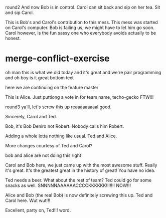 round2
And now Bob is in control. Carol can sit back and sip on her tea. Sit and sip Carol.

This is Bob's and Carol's contribution to this mess. This mess was started on Carol's computer. Bob is failing us, we might have to let him go soon. Carol however, is the fun sassy one who everybody avoids actually to be honest.

# merge-conflict-exercise

oh man this is what we did today and it's great and we're pair programming and oh boy is it great
bottom text

here we are continuing on the feature
master


This is Alice.  Just puttiong a vote in for team name, techo-gecko FTW!!!

round3 ya'll, let's screw this up reaaaaaaaaal good.

Sincerely, Carol and Ted.


Bob, it's Bob Deniro not Robert.  Nobody calls him Robert.  

Adding a whole lotta nothing like usual. Ted and Alice.

More changes courtesy of Ted and Carol?



bob and alice are not doing this right

Carol and Bob here, we just came up with the most awesome stuff.  Really it's great.  It's the greatest great in the history of great!  You have no idea.

Ted needs a beer. What about the rest of team? Ted could go for some snacks as well. SNNNNNAAAAAACCCCKKKKKK!!!!!!! NOW!!!


Alice and Bob (the real Bob) is now definitely screwing this up.
Ted and Carol here.  Wut wut!!!

Excellent, party on, Ted!!! word.

